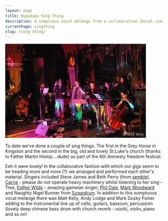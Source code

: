 ```yaml
---
layout: page
title: Wupadupa Sing Thing
description: A sumptuous vocal melange from a collaborative choral concert.
currentPage: singthing
slug: /sing-thing/
---
```


<img src="../../images/photos/473585cf550e9singthing3.jpg" alt="wupadupa sing thing" />
    
<p>To date we've done a couple of sing things. The first in the Grey Horse in Kingston and the second in the big, old and lovely St.Luke's church (thanks to Father Martin Hislop....dude) as part of the 6th Amnesty freedom festival.</p>

<p>Eeh it were lovely! In the collaborative fashion with which our gigs seem to be heading more and more (?) we arranged and performed each other's material. Singers included Steve James and Beth Perry (from <a href="http://www.myspace.com/carrietree" title="Carrie Tree | Free Music, Tour Dates, Photos, Videos">semble</a>), <a href="http://www.myspace.com/carrietree" title="Carrie Tree | Free Music, Tour Dates, Photos, Videos">Carrie</a> - please do not operate heavy machinery whilst listening to her sing - Tree, <a href="http://www.myspace.com/esther%20wilds" title="Myspace">Esther Wilds</a> - amazing gamelan singer, <a href="http://www.myspace.com/phlipipdale" title="Phil Dale | Free Music, Tour Dates, Photos, Videos">Phil Dale</a>, <a href="http://www.myspace.com/markwoodwarden" title="mark woodward | Free Music, Tour Dates, Photos, Videos">Mark Woodward</a> and Naughty Nigel Bunner from <a href="https://www.sugardrum.com/" title="Sugardrum music : acoustic storytelling songs">Sugardrum</a>. In addition to this sumptuous vocal melange there was Matt Kelly, Andy Lodge and Mark Dusky Fisher adding to the instrumental line up of cello, guitars, bassoon, percussion (lovely deep chinese bass drum with church reverb - oooh), violin, piano and so on!</p>
